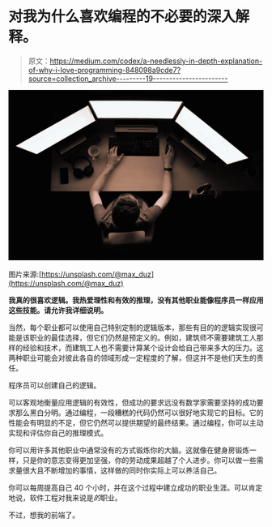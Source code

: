 # 对我为什么喜欢编程的不必要的深入解释。

> 原文：<https://medium.com/codex/a-needlessly-in-depth-explanation-of-why-i-love-programming-848098a9cde7?source=collection_archive---------19----------------------->

![](img/794d64de904a5737b1f2cce23dacce31.png)

图片来源:[https://unsplash.com/@max_duz](https://unsplash.com/@max_duz)

**我真的很喜欢逻辑。我热爱理性和有效的推理，没有其他职业能像程序员一样应用这些技能。请允许我详细说明。**

当然，每个职业都可以使用自己特别定制的逻辑版本，那些有目的的逻辑实现很可能是该职业的最佳选择，但它们仍然是预定义的。例如，建筑师不需要建筑工人那样的经验和技术，而建筑工人也不需要计算某个设计会给自己带来多大的压力。这两种职业可能会对彼此各自的领域形成一定程度的了解，但这并不是他们天生的责任。

程序员可以创建自己的逻辑。

可以客观地衡量应用逻辑的有效性，但成功的要求远没有数学家需要坚持的成功要求那么黑白分明。通过编程，一段糟糕的代码仍然可以很好地实现它的目标。它的性能会有明显的不足，但它仍然可以提供期望的最终结果。通过编程，你可以主动实现和评估你自己的推理模式。

你可以用许多其他职业中通常没有的方式锻炼你的大脑。这就像在健身房锻炼一样，只是你的意志变得更加坚强，你的劳动成果超越了个人进步。你可以做一些需求量很大且不断增加的事情，这样做的同时你实际上可以养活自己。

你可以每周提高自己 40 个小时，并在这个过程中建立成功的职业生涯。可以肯定地说，软件工程对我来说是*的*职业。

不过，想我的前端了。